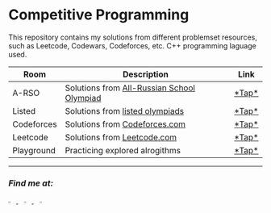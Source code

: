 # Competitive Programming
This repository contains my solutions from different problemset resources, such as Leetcode, Codewars, Codeforces, etc. C++ programming laguage used.

Room|Description|Link
-|-|-
A-RSO|Solutions from [All-Russian School Olympiad](https://olimpiada.ru)|[\*Tap\*](https://github.com/myvsky/competitive-programming/blob/master/A-RSO/)
Listed|Solutions from [listed olympiads](https://olimpiada.ru/article/1045#iikt)|[\*Tap\*](https://github.com/myvsky/competitive-programming/blob/master/Listed/)
Codeforces|Solutions from [Codeforces.com](https://codeforces.com)|[\*Tap\*](https://github.com/myvsky/competitive-programming/blob/master/Codeforces/)
Leetcode|Solutions from [Leetcode.com](https://leetcode.com)|[\*Tap\*](https://github.com/myvsky/competitive-programming/blob/master/Leetcode/)
Playground|Practicing explored alrogithms|[\*Tap\*](https://github.com/myvsky/competitive-programming/blob/master/Playground/)

---
### _Find me at:_
<a href="https://leetcode.com/mayevskaya">
<img src="https://simpleicons.vercel.app/leetcode/6A5ACD" width=3%>
</a>
&nbsp;&nbsp;
<a href="https://codewars.com/users/mayevskaya">
<img src="https://simpleicons.vercel.app/codewars/6A5ACD" width=3%>
</a>
&nbsp;&nbsp;
<a href="https://codeforces.com/profile/mayevskaya">
<img src="https://simpleicons.vercel.app/codeforces/6A5ACD" width=3%>
</a>